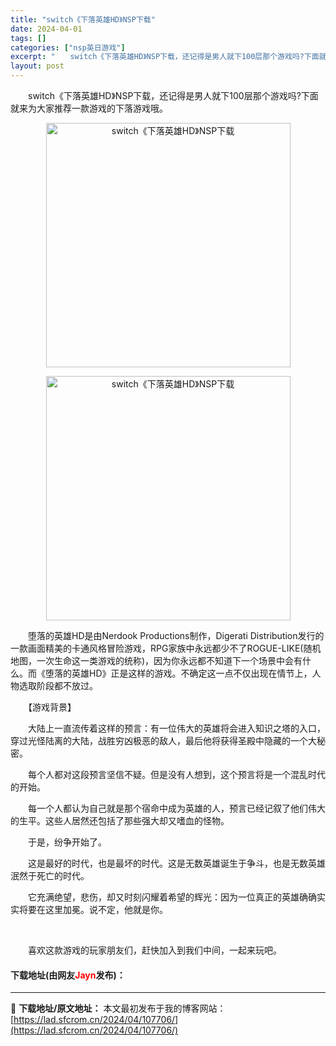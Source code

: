```yaml
---
title: "switch《下落英雄HD》NSP下载"
date: 2024-04-01
tags: []
categories: ["nsp英日游戏"]
excerpt: "　　switch《下落英雄HD》NSP下载，还记得是男人就下100层那个游戏吗?下面就来为大家推荐一款游戏的下落游戏哦。 　　堕落的英雄HD是由Nerdook Productions制作，Digerati Distribution发行的一款画面精美的卡通风格冒险游戏，RPG家族中永远都少不了ROGU&hellip;"
layout: post
---
```


 <p>　　switch《下落英雄HD》NSP下载，还记得是男人就下100层那个游戏吗?下面就来为大家推荐一款游戏的下落游戏哦。</p> <p align="center"><img align="" border="0" src="https://lad.sfcrom.cn/wp-content/uploads/2024/04/20240401_660a3a120cde4.webp" width="391" alt="switch《下落英雄HD》NSP下载" /></p> <p align="center"><img align="" border="0" src="https://lad.sfcrom.cn/wp-content/uploads/2024/04/20240401_660a3a125bc08.webp" width="391" alt="switch《下落英雄HD》NSP下载" /></p> <p>　　堕落的英雄HD是由Nerdook Productions制作，Digerati Distribution发行的一款画面精美的卡通风格冒险游戏，RPG家族中永远都少不了ROGUE-LIKE(随机地图，一次生命这一类游戏的统称)，因为你永远都不知道下一个场景中会有什么。而《堕落的英雄HD》正是这样的游戏。不确定这一点不仅出现在情节上，人物选取阶段都不放过。</p> <p>　　【游戏背景】</p> <p>　　大陆上一直流传着这样的预言：有一位伟大的英雄将会进入知识之塔的入口，穿过光怪陆离的大陆，战胜穷凶极恶的敌人，最后他将获得圣殿中隐藏的一个大秘密。</p> <p>　　每个人都对这段预言坚信不疑。但是没有人想到，这个预言将是一个混乱时代的开始。</p> <p>　　每一个人都认为自己就是那个宿命中成为英雄的人，预言已经记叙了他们伟大的生平。这些人居然还包括了那些强大却又嗜血的怪物。</p> <p>　　于是，纷争开始了。</p> <p>　　这是最好的时代，也是最坏的时代。这是无数英雄诞生于争斗，也是无数英雄泯然于死亡的时代。</p> <p>　　它充满绝望，悲伤，却又时刻闪耀着希望的辉光：因为一位真正的英雄确确实实将要在这里加冕。说不定，他就是你。</p> <p>&nbsp;</p> <p>　　喜欢这款游戏的玩家朋友们，赶快加入到我们中间，一起来玩吧。</p> <p><h4>下载地址(由网友<font color="red">Jayn</font>发布)：</h4></p> 

---
📖 **下载地址/原文地址：** 本文最初发布于我的博客网站：[https://lad.sfcrom.cn/2024/04/107706/](https://lad.sfcrom.cn/2024/04/107706/)
